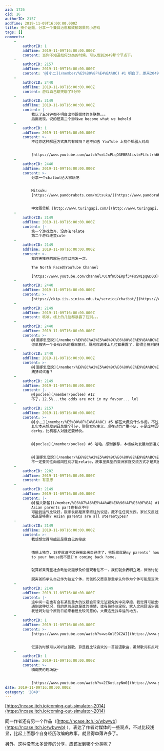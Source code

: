 ```yaml
---
aid: 1726
cid: 16
authorID: 2157
addTime: 2019-11-09T16:00:00.000Z
title: 换个话题，分享一个兼具治愈和致郁效果的小游戏
tags: []
comments:
    -
        authorID: 1
        addTime: 2019-11-09T16:00:00.000Z
        content: 当你不知道如何分类的时候，可以发到2049那个节点下。
    -
        authorID: 2157
        addTime: 2019-11-09T16:00:00.000Z
        content: '@[小二](/member/%E5%B0%8F%E4%BA%8C) #1 明白了，原来2049的分类是这个作用。'
    -
        authorID: 2440
        addTime: 2019-11-09T16:00:00.000Z
        content: 游戏自己聊天聊了5分钟
    -
        authorID: 2149
        addTime: 2019-11-09T16:00:00.000Z
        content: |-
            我玩了五分钟都不明白出柜跟媒体的关联性。。。  
            后面发现，说的是第二个游戏we become what we behold
    -
        authorID: 1
        addTime: 2019-11-09T16:00:00.000Z
        content: >-
            不过你这种解压方式真的有效吗？还不如去 YouTube 上找个机器人对战


            [https://www.youtube.com/watch?v=LJxPLqO3EBE&list=PLfclrh66fMbezJpq-FKhLhL6JVecZdz6x](https://www.youtube.com/watch?list=PLfclrh66fMbezJpq-FKhLhL6JVecZdz6x&v=LJxPLqO3EBE)
    -
        authorID: 2440
        addTime: 2019-11-09T16:00:00.000Z
        content: >-
            分享一个chatbot给大家玩吧


            Mitsuku
            [https://www.pandorabots.com/mitsuku/](https://www.pandorabots.com/mitsuku/)


            中文图灵机 [http://www.turingapi.com/](http://www.turingapi.com/)
    -
        authorID: 2149
        addTime: 2019-11-09T16:00:00.000Z
        content: |-
            第一个游戏放弃，没办法relate  
            第二个游戏还蛮cute
    -
        authorID: 2149
        addTime: 2019-11-09T16:00:00.000Z
        content: >-
            我昨天推荐的解压也可以再发一次。  

            The North Face的YouTube Channel  

            [https://www.youtube.com/channel/UCNfWDbERpf34FsSWIpqGD0Q](https://www.youtube.com/channel/UCNfWDbERpf34FsSWIpqGD0Q)
    -
        authorID: 2440
        addTime: 2019-11-09T16:00:00.000Z
        content: >-
            [https://ckip.iis.sinica.edu.tw/service/chatbot/](https://ckip.iis.sinica.edu.tw/service/chatbot/)
    -
        authorID: 2149
        addTime: 2019-11-09T16:00:00.000Z
        content: 咳咳，楼上的几位都暴露了性别。。。
    -
        authorID: 2440
        addTime: 2019-11-09T16:00:00.000Z
        content: >-
            @[漢娜怎麼說](/member/%E6%BC%A2%E5%A8%9C%E6%80%8E%E9%BA%BC%E8%AA%AA) #10
            你单独猜一个会有50%的概率蒙对，既然你说楼上几位都暴露了，那得全猜对的概率就只有 (1/2)^3 = 1/8了
    -
        authorID: 2440
        addTime: 2019-11-09T16:00:00.000Z
        content: >-
            @[漢娜怎麼說](/member/%E6%BC%A2%E5%A8%9C%E6%80%8E%E9%BA%BC%E8%AA%AA) #10
            猜猜试试看？
    -
        authorID: 2149
        addTime: 2019-11-09T16:00:00.000Z
        content: |-
            @[poclee](/member/poclee) #12  
            不了，12.5%...the odds are not in my favour... lol
    -
        authorID: 2157
        addTime: 2019-11-09T16:00:00.000Z
        content: >-
            @[小二](/member/%E5%B0%8F%E4%BA%8C) #5 解压大概没什么作用，不过可以拙劣地转移一下注意力:)
            其实本来想发到品葱做个引子，聊聊女权主义，现在动力严重不足，于是废物回收一下。说到解压，有机会可以去参加一场demolition
            derby，比机器人对撞还要畅快。


            @[poclee](/member/poclee) #6 哈哈，感谢推荐，本楼成功发展为消遣方式交流帖。


            @[漢娜怎麼說](/member/%E6%BC%A2%E5%A8%9C%E6%80%8E%E9%BA%BC%E8%AA%AA) #8
            不一定要同性向或同性别才能relate，故事里典型的亚洲家庭交流方式才是共通之处嘛。
    -
        authorID: 2202
        addTime: 2019-11-09T16:00:00.000Z
        content: 有意思
    -
        authorID: 2149
        addTime: 2019-11-09T16:00:00.000Z
        content: |-
            @[懦夫斯基](/member/%E6%87%A6%E5%A4%AB%E6%96%AF%E5%9F%BA) #14  
            Asian parents part也有点不行  
            可能我运气比较好，跟家长都是直来直往的说话，藏不住任何东西。家长又反过来宠到无法无天，最后就是什么都可以接受吧，汗  
            难道是特例? Asian parents are all stereotypes?
    -
        authorID: 2149
        addTime: 2019-11-09T16:00:00.000Z
        content: >-
            我想想觉得可能还是我自己的缘故


            情感上独立，18岁就迫不及待搬出来自己住了，爸妈家就是my parents’ house，从此我会跟他们说I’m going over
            to your house而不是I’m coming back home.


            就算如果有些社会政治议题涉及价值观看法不一，我们就会表明立场，微微讨论，然后彼此之间默契的不再激化，也不会尝试说服对方。我觉得我跟父母都可以认识到彼此的不同。  
              
            脱离爸妈承认自己作为独立个体，而爸妈又愿意尊重承认你作为个体可能是亚洲父母跟小孩交流失败的最关键
    -
        authorID: 2149
        addTime: 2019-11-09T16:00:00.000Z
        content: |-
            这中间一定也有会有某些重大的议题会带来无法避免的冲突摩擦，我觉得可能出柜这种事就是这样的程度。  
            遇到这种状况，我的原则是这是谁的事情，谁有最终决定权，家人之间屁话少说就是支持。  
            我爸妈对这个原则目前来看是比较同意的，大概这是我幸运的地方。
    -
        authorID: 1
        addTime: 2019-11-09T16:00:00.000Z
        content: >-
            [https://www.youtube.com/watch?v=wsXnlE9C2AI](https://www.youtube.com/watch?v=wsXnlE9C2AI)


            低落的时候可以听听这首歌，算是我比较喜欢的一首德语歌曲，虽然歌词有点鸡汤。
    -
        authorID: 1
        addTime: 2019-11-09T16:00:00.000Z
        content: >-
            嗨翻天的现场版~


            [https://www.youtube.com/watch?v=2Z6xtLcyNm0](https://www.youtube.com/watch?v=2Z6xtLcyNm0)
date: 2019-11-09T16:00:00.000Z
category: '2049'
---
```


[https://ncase.itch.io/coming-out-simulator-2014](https://ncase.itch.io/coming-out-simulator-2014)

同一作者还有另一个作品（[https://ncase.itch.io/wbwwb](https://ncase.itch.io/wbwwb) ），表达了作者对媒体的一些观点，不过比较浅显，比起上面那个自身经历改编的故事，就显得单薄许多了。

另外，这种没有太多营养的分享，应该发到哪个分类呢？
